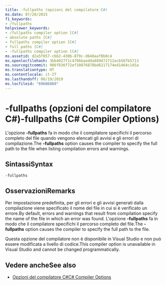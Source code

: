 ```yaml
---
title: -fullpaths (opzioni del compilatore C#)
ms.date: 07/20/2015
f1_keywords:
- /fullpaths
helpviewer_keywords:
- /fullpaths compiler option [C#]
- absolute paths [C#]
- fullpaths compiler option [C#]
- full paths [C#]
- -fullpaths compiler option [C#]
ms.assetid: d2a5f857-cbb2-430b-879c-d648aaf0b8c4
ms.openlocfilehash: 3bb4027f1c479bbaedda889d72712acb587b5713
ms.sourcegitcommit: 986f836f72ef10876878bd6217174e41464c145a
ms.translationtype: HT
ms.contentlocale: it-IT
ms.lasthandoff: 08/19/2019
ms.locfileid: "69606860"
---
```

# <a name="-fullpaths-c-compiler-options"></a><span data-ttu-id="02941-102">-fullpaths (opzioni del compilatore C#)</span><span class="sxs-lookup"><span data-stu-id="02941-102">-fullpaths (C# Compiler Options)</span></span>
<span data-ttu-id="02941-103">L'opzione **-fullpaths** fa in modo che il compilatore specifichi il percorso completo del file quando vengono elencati gli avvisi e gli errori di compilazione.</span><span class="sxs-lookup"><span data-stu-id="02941-103">The **-fullpaths** option causes the compiler to specify the full path to the file when listing compilation errors and warnings.</span></span>  
  
## <a name="syntax"></a><span data-ttu-id="02941-104">Sintassi</span><span class="sxs-lookup"><span data-stu-id="02941-104">Syntax</span></span>  
  
```console  
-fullpaths  
```  
  
## <a name="remarks"></a><span data-ttu-id="02941-105">Osservazioni</span><span class="sxs-lookup"><span data-stu-id="02941-105">Remarks</span></span>  
 <span data-ttu-id="02941-106">Per impostazione predefinita, per gli errori e gli avvisi generati dalla compilazione viene specificato il nome del file in cui si è verificato un errore.</span><span class="sxs-lookup"><span data-stu-id="02941-106">By default, errors and warnings that result from compilation specify the name of the file in which an error was found.</span></span> <span data-ttu-id="02941-107">L'opzione **-fullpaths** fa in modo che il compilatore specifichi il percorso completo del file.</span><span class="sxs-lookup"><span data-stu-id="02941-107">The **-fullpaths** option causes the compiler to specify the full path to the file.</span></span>  
  
 <span data-ttu-id="02941-108">Questa opzione del compilatore non è disponibile in Visual Studio e non può essere modificata a livello di codice.</span><span class="sxs-lookup"><span data-stu-id="02941-108">This compiler option is unavailable in Visual Studio and cannot be changed programmatically.</span></span>  
  
## <a name="see-also"></a><span data-ttu-id="02941-109">Vedere anche</span><span class="sxs-lookup"><span data-stu-id="02941-109">See also</span></span>

- [<span data-ttu-id="02941-110">Opzioni del compilatore C#</span><span class="sxs-lookup"><span data-stu-id="02941-110">C# Compiler Options</span></span>](./index.md)

